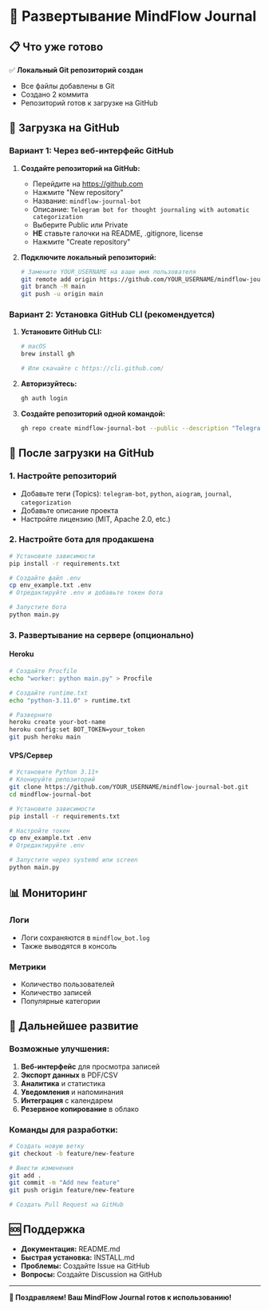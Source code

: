 # 🚀 Развертывание MindFlow Journal

## 📋 Что уже готово

✅ **Локальный Git репозиторий создан**
- Все файлы добавлены в Git
- Создано 2 коммита
- Репозиторий готов к загрузке на GitHub

## 🔗 Загрузка на GitHub

### Вариант 1: Через веб-интерфейс GitHub

1. **Создайте репозиторий на GitHub:**
   - Перейдите на https://github.com
   - Нажмите "New repository"
   - Название: `mindflow-journal-bot`
   - Описание: `Telegram bot for thought journaling with automatic categorization`
   - Выберите Public или Private
   - **НЕ** ставьте галочки на README, .gitignore, license
   - Нажмите "Create repository"

2. **Подключите локальный репозиторий:**
   ```bash
   # Замените YOUR_USERNAME на ваше имя пользователя
   git remote add origin https://github.com/YOUR_USERNAME/mindflow-journal-bot.git
   git branch -M main
   git push -u origin main
   ```

### Вариант 2: Установка GitHub CLI (рекомендуется)

1. **Установите GitHub CLI:**
   ```bash
   # macOS
   brew install gh
   
   # Или скачайте с https://cli.github.com/
   ```

2. **Авторизуйтесь:**
   ```bash
   gh auth login
   ```

3. **Создайте репозиторий одной командой:**
   ```bash
   gh repo create mindflow-journal-bot --public --description "Telegram bot for thought journaling with automatic categorization" --source=. --remote=origin --push
   ```

## 🎯 После загрузки на GitHub

### 1. Настройте репозиторий
- Добавьте теги (Topics): `telegram-bot`, `python`, `aiogram`, `journal`, `categorization`
- Добавьте описание проекта
- Настройте лицензию (MIT, Apache 2.0, etc.)

### 2. Настройте бота для продакшена
```bash
# Установите зависимости
pip install -r requirements.txt

# Создайте файл .env
cp env_example.txt .env
# Отредактируйте .env и добавьте токен бота

# Запустите бота
python main.py
```

### 3. Развертывание на сервере (опционально)

#### Heroku
```bash
# Создайте Procfile
echo "worker: python main.py" > Procfile

# Создайте runtime.txt
echo "python-3.11.0" > runtime.txt

# Разверните
heroku create your-bot-name
heroku config:set BOT_TOKEN=your_token
git push heroku main
```

#### VPS/Сервер
```bash
# Установите Python 3.11+
# Клонируйте репозиторий
git clone https://github.com/YOUR_USERNAME/mindflow-journal-bot.git
cd mindflow-journal-bot

# Установите зависимости
pip install -r requirements.txt

# Настройте токен
cp env_example.txt .env
# Отредактируйте .env

# Запустите через systemd или screen
python main.py
```

## 📊 Мониторинг

### Логи
- Логи сохраняются в `mindflow_bot.log`
- Также выводятся в консоль

### Метрики
- Количество пользователей
- Количество записей
- Популярные категории

## 🔧 Дальнейшее развитие

### Возможные улучшения:
1. **Веб-интерфейс** для просмотра записей
2. **Экспорт данных** в PDF/CSV
3. **Аналитика** и статистика
4. **Уведомления** и напоминания
5. **Интеграция** с календарем
6. **Резервное копирование** в облако

### Команды для разработки:
```bash
# Создать новую ветку
git checkout -b feature/new-feature

# Внести изменения
git add .
git commit -m "Add new feature"
git push origin feature/new-feature

# Создать Pull Request на GitHub
```

## 🆘 Поддержка

- **Документация:** README.md
- **Быстрая установка:** INSTALL.md
- **Проблемы:** Создайте Issue на GitHub
- **Вопросы:** Создайте Discussion на GitHub

---

**🎉 Поздравляем! Ваш MindFlow Journal готов к использованию!** 